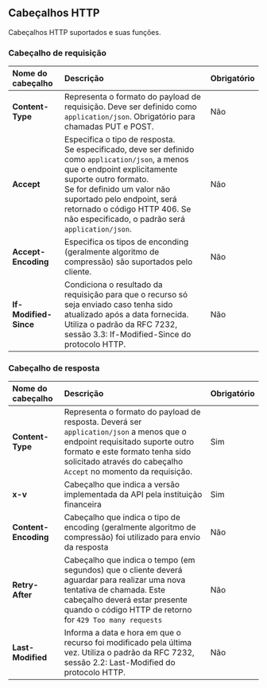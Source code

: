 ## Cabeçalhos HTTP

Cabeçalhos HTTP suportados e suas funções.

### Cabeçalho de requisição
|     Nome do cabeçalho             |  Descrição                                                                                                                                                                                                                                                                                                           | Obrigatório   |
|:-------------------------         |:---------------------------------------------------------------------------------------------------------------------------------------------------------------------------------------------------------------------------------------------------------------------------------------------------------------------|:------------- |
| **Content-Type**                  | Representa o formato do payload de requisição. Deve ser definido como `application/json`. Obrigatório para chamadas PUT e POST.                                                                                                                                                                                      | Não           |
| **Accept**                        | Especifica o tipo de resposta.<br/>Se especificado, deve ser definido como `application/json`, a menos que o endpoint explicitamente suporte outro formato.<br/>Se for definido um valor não suportado pelo endpoint, será retornado o código HTTP 406. Se não especificado, o padrão será `application/json`.       | Não           |    
| **Accept-Encoding**               | Especifica os tipos de enconding (geralmente algoritmo de compressão) são suportados pelo cliente.                                                                                                                                                                                                                                                            | Não           |    
| **If-Modified-Since**               | Condiciona o resultado da requisição para que o recurso só seja enviado caso tenha sido atualizado após a data fornecida. Utiliza o padrão da RFC 7232, sessão 3.3: If-Modified-Since do protocolo HTTP.                                                                                                                                                                                                                                                                  | Não           |    



### Cabeçalho de resposta


|     Nome do cabeçalho             |  Descrição                                                                                                                                                                                                                        | Obrigatório   |
|:-------------------------         |:----------------------------------------------------------------------------------------------------------------------------------------------------------------------------------------------------------------------------------|:------------- |
| **Content-Type**                  | Representa o formato do payload de resposta. Deverá ser `application/json` a menos que o endpoint requisitado suporte outro formato e este formato tenha sido solicitado através do cabeçalho `Accept` no momento da requisição.  | Sim           |
| **x-v**                           | Cabeçalho que indica a versão implementada da API pela instituição financeira                                                                                                                                                     | Sim           | 
| **Content-Encoding**              | Cabeçalho que indica o tipo de encoding (geralmente algoritmo de compressão) foi utilizado para envio da resposta                                                                                                                 | Não           | 
| **Retry-After**                   | Cabeçalho que indica o tempo (em segundos) que o cliente deverá aguardar para realizar uma nova tentativa de chamada. Este cabeçalho deverá estar presente quando o código HTTP de retorno for `429 Too many requests`            | Não           | 
| **Last-Modified**               | Informa a data e hora em que o recurso foi modificado pela última vez. Utiliza o padrão da RFC 7232, sessão 2.2: Last-Modified do protocolo HTTP.                                                                                                                                                                                                                                                                  | Não           |    

